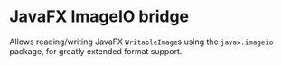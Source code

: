 JavaFX ImageIO bridge
=====================

Allows reading/writing JavaFX `WritableImage`s using the `javax.imageio` package, for greatly extended format support.

